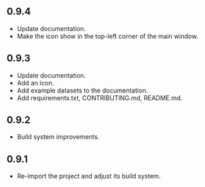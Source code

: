 ## 0.9.4

- Update documentation.
- Make the icon show in the top-left corner of the main window.

## 0.9.3

- Update documentation.
- Add an icon.
- Add example datasets to the documentation.
- Add requirements.txt, CONTRIBUTING.md, README.md.

## 0.9.2

- Build system improvements.

## 0.9.1

- Re-import the project and adjust its build system.

